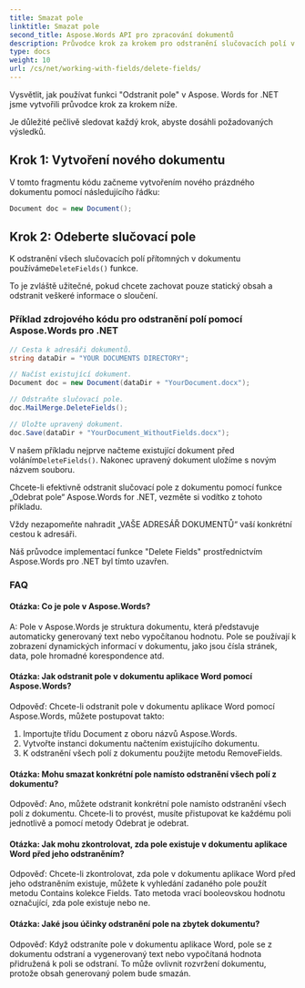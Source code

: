 ```yaml
---
title: Smazat pole
linktitle: Smazat pole
second_title: Aspose.Words API pro zpracování dokumentů
description: Průvodce krok za krokem pro odstranění slučovacích polí v dokumentech aplikace Word pomocí Aspose.Words for .NET.
type: docs
weight: 10
url: /cs/net/working-with-fields/delete-fields/
---
```


Vysvětlit, jak používat funkci "Odstranit pole" v Aspose. Words for .NET jsme vytvořili průvodce krok za krokem níže. 

Je důležité pečlivě sledovat každý krok, abyste dosáhli požadovaných výsledků. 

## Krok 1: Vytvoření nového dokumentu

V tomto fragmentu kódu začneme vytvořením nového prázdného dokumentu pomocí následujícího řádku: 

```csharp
Document doc = new Document();
```

## Krok 2: Odeberte slučovací pole

 K odstranění všech slučovacích polí přítomných v dokumentu používáme`DeleteFields()` funkce. 

To je zvláště užitečné, pokud chcete zachovat pouze statický obsah a odstranit veškeré informace o sloučení. 

### Příklad zdrojového kódu pro odstranění polí pomocí Aspose.Words pro .NET

```csharp
// Cesta k adresáři dokumentů.
string dataDir = "YOUR DOCUMENTS DIRECTORY";

// Načíst existující dokument.
Document doc = new Document(dataDir + "YourDocument.docx");

// Odstraňte slučovací pole.
doc.MailMerge.DeleteFields();

// Uložte upravený dokument.
doc.Save(dataDir + "YourDocument_WithoutFields.docx");
```

 V našem příkladu nejprve načteme existující dokument před voláním`DeleteFields()`. Nakonec upravený dokument uložíme s novým názvem souboru. 

Chcete-li efektivně odstranit slučovací pole z dokumentu pomocí funkce „Odebrat pole“ Aspose.Words for .NET, vezměte si vodítko z tohoto příkladu. 

Vždy nezapomeňte nahradit „VAŠE ADRESÁŘ DOKUMENTŮ“ vaší konkrétní cestou k adresáři. 

Náš průvodce implementací funkce "Delete Fields" prostřednictvím Aspose.Words pro .NET byl tímto uzavřen.

### FAQ

#### Otázka: Co je pole v Aspose.Words?

A: Pole v Aspose.Words je struktura dokumentu, která představuje automaticky generovaný text nebo vypočítanou hodnotu. Pole se používají k zobrazení dynamických informací v dokumentu, jako jsou čísla stránek, data, pole hromadné korespondence atd.

#### Otázka: Jak odstranit pole v dokumentu aplikace Word pomocí Aspose.Words?

Odpověď: Chcete-li odstranit pole v dokumentu aplikace Word pomocí Aspose.Words, můžete postupovat takto:

1. Importujte třídu Document z oboru názvů Aspose.Words.
2. Vytvořte instanci dokumentu načtením existujícího dokumentu.
3. K odstranění všech polí z dokumentu použijte metodu RemoveFields.

#### Otázka: Mohu smazat konkrétní pole namísto odstranění všech polí z dokumentu?

Odpověď: Ano, můžete odstranit konkrétní pole namísto odstranění všech polí z dokumentu. Chcete-li to provést, musíte přistupovat ke každému poli jednotlivě a pomocí metody Odebrat je odebrat.

#### Otázka: Jak mohu zkontrolovat, zda pole existuje v dokumentu aplikace Word před jeho odstraněním?

Odpověď: Chcete-li zkontrolovat, zda pole v dokumentu aplikace Word před jeho odstraněním existuje, můžete k vyhledání zadaného pole použít metodu Contains kolekce Fields. Tato metoda vrací booleovskou hodnotu označující, zda pole existuje nebo ne.

#### Otázka: Jaké jsou účinky odstranění pole na zbytek dokumentu?

Odpověď: Když odstraníte pole v dokumentu aplikace Word, pole se z dokumentu odstraní a vygenerovaný text nebo vypočítaná hodnota přidružená k poli se odstraní. To může ovlivnit rozvržení dokumentu, protože obsah generovaný polem bude smazán.